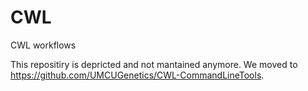 # CWL
CWL workflows

This repositiry is depricted and not mantained anymore. We moved to https://github.com/UMCUGenetics/CWL-CommandLineTools.
